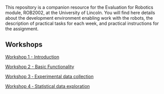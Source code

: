 This repository is a companion resource for the Evaluation for Robotics module, ROB2002, at the University of Lincoln. You will find here details about the development environment enabling work with the robots, the description of practical tasks for each week, and practical instructions for the assignment.

## Workshops
[Workshop 1 - Introduction](https://github.com/LCAS/ROB2002/wiki/Workshop-1-%E2%80%90-Introduction) 

[Workshop 2 - Basic Functionality](https://github.com/LCAS/ROB2002/wiki/Workshop-2-%E2%80%90-Basic-Functionality)

[Workshop 3 ‐ Experimental data collection](https://github.com/LCAS/ROB2002/wiki/Workshop-3-%E2%80%90-Experimental-data-collection)

[Workshop 4 ‐ Statistical data exploration](https://github.com/LCAS/ROB2002/wiki/Workshop-4-%E2%80%90-Statistical-data-exploration)
